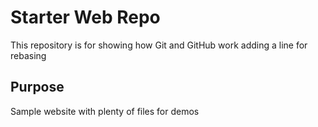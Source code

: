 # Starter Web Repo

This repository is for showing how Git and GitHub work
adding a line for rebasing 

## Purpose

Sample website with plenty of files for demos